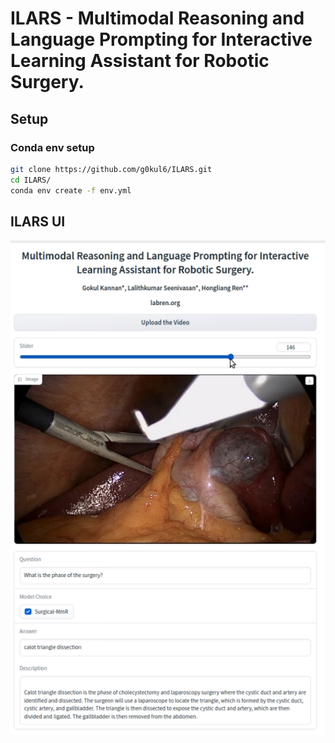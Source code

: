 # ILARS - Multimodal Reasoning and Language Prompting for Interactive Learning Assistant for Robotic Surgery.
## Setup
### Conda env setup
```bash
git clone https://github.com/g0kul6/ILARS.git
cd ILARS/
conda env create -f env.yml 
```
## ILARS UI
![alt text](imgs/overview.png)